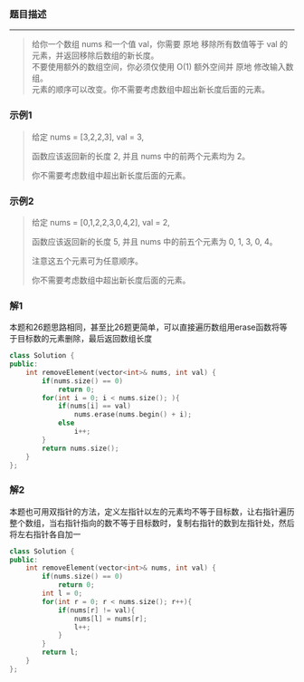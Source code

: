 ### 题目描述
***

> 给你一个数组 nums 和一个值 val，你需要 原地 移除所有数值等于 val 的元素，并返回移除后数组的新长度。  
> 不要使用额外的数组空间，你必须仅使用 O(1) 额外空间并 原地 修改输入数组。  
> 元素的顺序可以改变。你不需要考虑数组中超出新长度后面的元素。

### 示例1
> 给定 nums = [3,2,2,3], val = 3,  
> 
> 函数应该返回新的长度 2, 并且 nums 中的前两个元素均为 2。  
> 
> 你不需要考虑数组中超出新长度后面的元素。

### 示例2
> 给定 nums = [0,1,2,2,3,0,4,2], val = 2,
> 
> 函数应该返回新的长度 5, 并且 nums 中的前五个元素为 0, 1, 3, 0, 4。
> 
> 注意这五个元素可为任意顺序。
> 
> 你不需要考虑数组中超出新长度后面的元素。

### 解1
本题和26题思路相同，甚至比26题更简单，可以直接遍历数组用erase函数将等于目标数的元素删除，最后返回数组长度
```C++
class Solution {
public:
    int removeElement(vector<int>& nums, int val) {
        if(nums.size() == 0)
            return 0;
        for(int i = 0; i < nums.size(); ){
            if(nums[i] == val)
                nums.erase(nums.begin() + i);
            else
                i++;
        }
        return nums.size();
    }
};
```

### 解2
本题也可用双指针的方法，定义左指针以左的元素均不等于目标数，让右指针遍历整个数组，当右指针指向的数不等于目标数时，复制右指针的数到左指针处，然后将左右指针各自加一
```C++
class Solution {
public:
    int removeElement(vector<int>& nums, int val) {
        if(nums.size() == 0)
            return 0;
        int l = 0;
        for(int r = 0; r < nums.size(); r++){
            if(nums[r] != val){
                nums[l] = nums[r];
                l++;
            }
        }
        return l;
    }
};
```